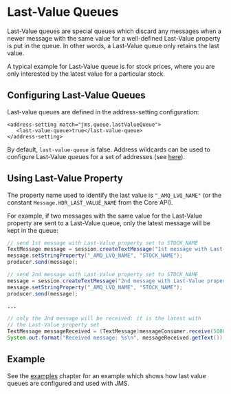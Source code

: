 # Last-Value Queues

Last-Value queues are special queues which discard any messages when a
newer message with the same value for a well-defined Last-Value property
is put in the queue. In other words, a Last-Value queue only retains the
last value.

A typical example for Last-Value queue is for stock prices, where you
are only interested by the latest value for a particular stock.

## Configuring Last-Value Queues

Last-value queues are defined in the address-setting configuration:

    <address-setting match="jms.queue.lastValueQueue">
       <last-value-queue>true</last-value-queue>
    </address-setting>

By default, `last-value-queue` is false. Address wildcards can be used
to configure Last-Value queues for a set of addresses (see [here](wildcard-syntax.md)).

## Using Last-Value Property

The property name used to identify the last value is `"_AMQ_LVQ_NAME"`
(or the constant `Message.HDR_LAST_VALUE_NAME` from the Core API).

For example, if two messages with the same value for the Last-Value
property are sent to a Last-Value queue, only the latest message will be
kept in the queue:

``` java
// send 1st message with Last-Value property set to STOCK_NAME
TextMessage message = session.createTextMessage("1st message with Last-Value property set");
message.setStringProperty("_AMQ_LVQ_NAME", "STOCK_NAME");
producer.send(message);

// send 2nd message with Last-Value property set to STOCK_NAME
message = session.createTextMessage("2nd message with Last-Value property set");
message.setStringProperty("_AMQ_LVQ_NAME", "STOCK_NAME");
producer.send(message);

...

// only the 2nd message will be received: it is the latest with
// the Last-Value property set
TextMessage messageReceived = (TextMessage)messageConsumer.receive(5000);
System.out.format("Received message: %s\n", messageReceived.getText());
```

## Example

See the [examples](examples.md) chapter for an example which shows how last value queues are configured
and used with JMS.
